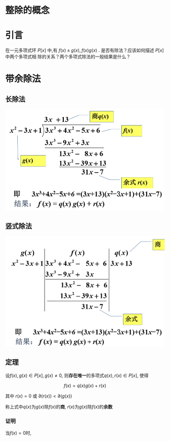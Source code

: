 # 整除的概念

# 引言

在一元多项式环 $P[x]$ 中,有 $f(x)±g(x),f(x)g(x)$ . 是否有除法？应该如何描述 $P[x]$ 中两个多项式相 除的关系？两个多项式除法的一般结果是什么？

# 带余除法

## 长除法

![](2020-09-30-09-35-21.png)

## 竖式除法

![](2020-09-30-09-35-39.png)

## 定理

设$f(x), g(x) \in P[x], g(x) \neq 0$, 则**存在唯一**的多项式$q(x), r(x)\in P[x]$, 使得

$$
f(x) = q(x)g(x) + r(x)
$$

其中 $r(x)=0$ 或 $\partial(r(x))<\partial(g(x))$

称上式中$q(x)$为$g(x)$除$f(x)$的**商**, $r(x)$为$g(x)$除$f(x)$的**余数**

### 证明

当$f(x)=0$时, 